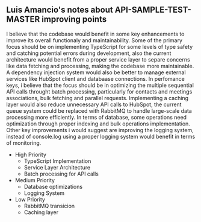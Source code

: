 ## Luis Amancio's notes about API-SAMPLE-TEST-MASTER improving points
I believe that the codebase would benefit in some key enhancements to improve its overall functionaly and maintainability. Some of the primary focus should be on implementing TypeScript for some levels of type safety and catching potential errors during development, also the current architecture would benefit from a proper service layer to separe concerns like data fetching and processing, making the codebase more maintainable. A dependency injection system would also be better to manage external services like HubSpot client and databaase connections.
In perfomance keys, i believe that the focus should be in optimizing the multiple sequential API calls throught batch processing, particularly for contacts and meetings associations, bulk fetching and parallel requests. Implementing a caching layer would also reduce unnecessary API calls to HubSpot, the current queue system could be replaced with RabbitMQ to handle large-scale data processing more efficiently. In terms of database, some operations need optimization through proper indexing and bulk operations implementation.
Other key improvements i would suggest are improving the logging system, instead of console.log using a proper logging system would benefit in terms of monitoring.

- High Priority
    - TypeScript Implementation
    - Service Layer Architecture
    - Batch processing for API calls
- Medium Priority
    - Database optimizations
    - Logging System
- Low Priority
    - RabbitMQ transicion
    - Caching layer